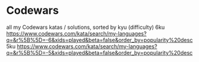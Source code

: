 # Codewars
all my Codewars katas / solutions, sorted by kyu (difficulty)
6ku https://www.codewars.com/kata/search/my-languages?q=&r%5B%5D=-6&xids=played&beta=false&order_by=popularity%20desc
5ku https://www.codewars.com/kata/search/my-languages?q=&r%5B%5D=-5&xids=played&beta=false&order_by=popularity%20desc
